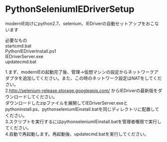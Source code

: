 # PythonSeleniumIEDriverSetup  
modernIE向けにpython2.7、selenium、IEDriverの自動セットアップをおこないます  

必要なもの  
startcmd.bat  
PythonIEDriverInstall.ps1  
IEDriverServer.exe  
updatecmd.bat  

1.まず、modernIEの起動完了後、管理->仮想マシンの設定からネットワークアダプタを追加してください。また、この時のネットワーク設定はNATをしてください。  
2.http://selenium-release.storage.googleapis.com/ からIEDriverの最新版をダウンロードしてください。  
ダウンロードしたzipファイルを展開してIEDriverServer.exeとpythoninstall.ps、pythonseleniumIEinstall.batを同じディレクトリに配置してください。  
3.スクリプトを実行するにはpythonseleniumIEinstall.batを管理者権限で実行してください。  
4.自動で再起動します。再起動後、updatecmd.batを実行してください。  
